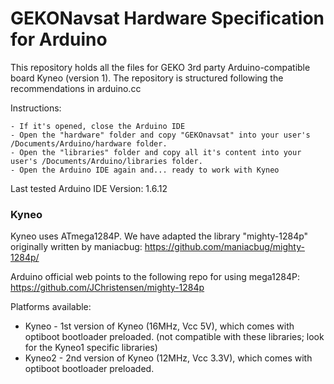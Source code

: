 # GEKONavsat Hardware Specification for Arduino
This repository holds all the files for GEKO 3rd party Arduino-compatible board Kyneo (version 1).
The repository is structured following the recommendations in arduino.cc

Instructions:

	- If it's opened, close the Arduino IDE
	- Open the "hardware" folder and copy "GEKOnavsat" into your user's /Documents/Arduino/hardware folder.
	- Open the "libraries" folder and copy all it's content into your user's /Documents/Arduino/libraries folder.
	- Open the Arduino IDE again and... ready to work with Kyneo

Last tested Arduino IDE Version: 1.6.12

### Kyneo

Kyneo uses ATmega1284P. We have adapted the library "mighty-1284p" originally written by maniacbug:
https://github.com/maniacbug/mighty-1284p/

Arduino official web points to the following repo for using mega1284P:
https://github.com/JChristensen/mighty-1284p

Platforms available:
- Kyneo  - 1st version of Kyneo (16MHz, Vcc 5V), which comes with optiboot bootloader preloaded. (not compatible 
with these libraries; look for the Kyneo1 specific libraries)
- Kyneo2 - 2nd version of Kyneo (12MHz, Vcc 3.3V), which comes with optiboot bootloader preloaded.